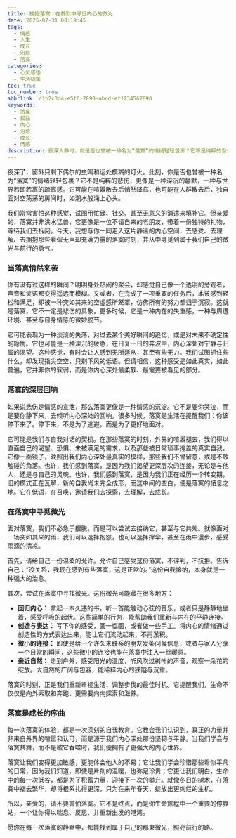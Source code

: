 ```yaml
---
title: 拥抱落寞：在静默中寻觅内心的微光
date: 2025-07-31 00:19:45
tags:
  - 情感
  - 人生
  - 成长
  - 治愈
  - 落寞
categories: 
  - 心灵感悟
  - 生活随笔
toc: true
toc_number: true
abbrlink: a1b2c3d4-e5f6-7890-abcd-ef1234567890
keywords:
  - 落寞
  - 孤独
  - 内心
  - 治愈
  - 成长
  - 情感
description: 夜深人静时，你是否也曾被一种名为“落寞”的情绪轻轻包裹？它不是纯粹的悲伤，更像是一种深沉的静默，一种与世界若即若离的疏离感。这篇文章，想与你一同走入这片静谧的内心空间，去感受、去理解、去拥抱那些看似无声却充满力量的落寞时刻，并从中寻觅到属于我们自己的微光与前行的勇气。
---
```


夜深了，窗外只剩下偶尔的虫鸣和远处模糊的灯火。此刻，你是否也曾被一种名为“落寞”的情绪轻轻包裹？它不是纯粹的悲伤，更像是一种深沉的静默，一种与世界若即若离的疏离感。它可能在喧嚣散去后悄然降临，也可能在人群散去后，独自面对空荡荡的房间时，如潮水般涌上心头。

我们常常害怕这种感觉，试图用忙碌、社交、甚至无意义的消遣来填补它。但亲爱的，落寞并非洪水猛兽，它更像是一位不请自来的老朋友，带着一份独特的礼物，等待我们去拆阅。今天，我想与你一同走入这片静谧的内心空间，去感受、去理解、去拥抱那些看似无声却充满力量的落寞时刻，并从中寻觅到属于我们自己的微光与前行的勇气。

### 当落寞悄然来袭

你有没有过这样的瞬间？明明身处热闹的聚会，却感觉自己像一个透明的旁观者，声音和笑语都变得遥远而模糊。又或者，在完成了一项重要的任务后，本该感到轻松和满足，却被一种突如其来的空虚感所笼罩，仿佛所有的努力都归于沉寂。这就是落寞，它不一定是悲伤的具象，更多时候，它是一种内在的失重感，一种与周遭环境、甚至与自身情感的微妙脱节。

它可能表现为一种淡淡的失落，对过去某个美好瞬间的追忆，或是对未来不确定性的隐忧。它也可能是一种深沉的疲惫，在日复一日的奔波中，内心深处对宁静与归属的渴望。这种感觉，有时会让人感到无所适从，甚至有些无力。我们试图抓住些什么，却发现指尖空空，只剩下风的低语。但请相信，这种感受是如此真实，如此普遍，它并非你的软弱，而是你内心深处最柔软、最需要被看见的部分。

### 落寞的深层回响

如果说悲伤是情感的宣泄，那么落寞更像是一种情感的沉淀。它不是要你哭泣，而是要你静下来，去倾听内心深处的回响。很多时候，落寞是生活在提醒我们：你该停下来了。停下来，不是为了逃避，而是为了更好地面对。

它可能是我们与自我对话的契机。在那些落寞的时刻，外界的喧嚣褪去，我们得以直面自己的渴望、恐惧、未被满足的需求，以及那些被日常琐事掩盖的真实自我。它像一面镜子，映照出我们内心深处最真实的模样，那些我们不曾留意，或是不敢触碰的角落。也许，我们感到落寞，是因为我们渴望更深层次的连接，无论是与他人，还是与自己的灵魂。也许，我们感到落寞，是因为我们正在经历一个转变期，旧的模式正在瓦解，新的自我尚未完全成形，而这中间的空白，便是落寞的栖息之地。它在低语，在召唤，邀请我们去探索，去理解，去成长。

### 在落寞中寻觅微光

面对落寞，我们不必急于摆脱，而是可以尝试去接纳它，甚至与它共处。就像面对一场突如其来的雨，我们可以选择抱怨，也可以选择撑伞，甚至在雨中漫步，感受雨滴的清凉。

首先，请给自己一份温柔的允许。允许自己感受这份落寞，不评判，不抗拒。告诉自己：“没关系，我现在感到有些落寞，这是正常的。”这份自我接纳，本身就是一种强大的治愈。

其次，尝试在落寞中寻找微光。这份微光可能藏在很多地方：
*   **回归内心：** 拿起一本久违的书，听一首能触动心弦的音乐，或者只是静静地坐着，感受呼吸的起伏。这些简单的行为，能帮助我们重新与内在的平静连接。
*   **创造与表达：** 写下你的感受，画一幅画，或者做一些手工。将内心的情绪通过创造性的方式表达出来，能让它们流动起来，不再淤积。
*   **微小的连接：** 即使是给一个许久未联系的朋友发条问候信息，或者与家人分享一个日常的瞬间，这些微小的连接也能在落寞中注入一丝暖意。
*   **亲近自然：** 走到户外，感受阳光的温度，听风吹过树叶的声音，观察一朵花的绽放。大自然的广阔与包容，能稀释内心的狭隘与沉重。

落寞的时刻，正是我们重新审视生活、调整步伐的最佳时机。它提醒我们，生命不仅仅是向外索取和奔跑，更需要向内探索和滋养。

### 落寞是成长的序曲

每一次落寞的体验，都是一次深刻的自我教育。它教会我们认识到，真正的力量并非来自外界的喧嚣和认可，而是源于我们内心深处那份坚韧与平静。当我们学会与落寞共舞，而不是被它吞噬时，我们便拥有了更强大的内心世界。

落寞让我们变得更加敏感，更能体会他人的不易；它让我们学会珍惜那些看似平凡的日常，因为我们知道，即使是片刻的温暖，也弥足珍贵；它更让我们明白，生命中的每一次低谷，都是为了积蓄力量，迎接下一次的攀升。就像冬日的树木，在落寞中褪去繁华，却将根系扎得更深，只为在来年春天，绽放出更绚烂的生机。

所以，亲爱的，请不要害怕落寞。它不是终点，而是你生命旅程中一个重要的停靠站，一个让你得以喘息、反思、并重新出发的港湾。

愿你在每一次落寞的静默中，都能找到属于自己的那束微光，照亮前行的路。